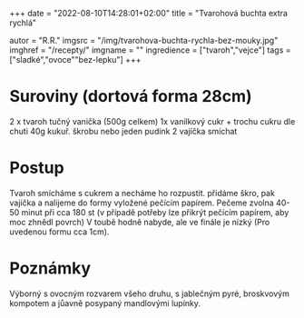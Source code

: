 
+++
date = "2022-08-10T14:28:01+02:00"
title = "Tvarohová buchta extra rychlá"

autor = "R.R."
imgsrc = "/img/tvarohova-buchta-rychla-bez-mouky.jpg"
imghref = "/recepty/"
imgname = ""
ingredience = ["tvaroh","vejce"]
tags = ["sladké","ovoce""bez-lepku"]
+++

# Suroviny (dortová forma 28cm)
2 x tvaroh tučný vanička (500g celkem)
1x vanilkový cukr   + trochu cukru dle chuti
40g kukuř. škrobu nebo jeden pudink
2 vajíčka
smíchat

# Postup
Tvaroh smícháme s cukrem a necháme ho rozpustit. přidáme škro, pak vajíčka a nalijeme do formy vyložené pečícím papírem.
Pečeme zvolna 40-50 minut při cca 180 st (v případě potřeby lze přikrýt pečícím papírem, aby moc zhnědl povrch)
V toubě hodně nabyde, ale ve finále je nízký (Pro uvedenou formu cca 1cm).

# Poznámky
Výborný s ovocným rozvarem všeho druhu, s jablečným pyré, broskvovým kompotem a jůavně posypaný mandlovými lupínky.
